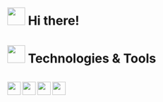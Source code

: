 <h1><img src="" width="40" height="40"> Hi there!</h1> 

<h1><img src="" width="40" height="40"> Technologies & Tools</h1>

<div style="display: inline_block padding: 20 20 20 20"><br>
  <img src="https://cdn.jsdelivr.net/gh/devicons/devicon/icons/csharp/csharp-original.svg" width="30" height="30" align="center"></img>
  <img src="https://cdn.jsdelivr.net/gh/devicons/devicon/icons/dotnetcore/dotnetcore-original.svg" width="30" height="30" align="center"></img>
  <img src="https://cdn.jsdelivr.net/gh/devicons/devicon/icons/postgresql/postgresql-original.svg" width="30" height="30" align="center"></img>
  <img src="https://cdn.jsdelivr.net/gh/devicons/devicon/icons/visualstudio/visualstudio-plain.svg" width="30" height="30" align="center"></img>
</div
